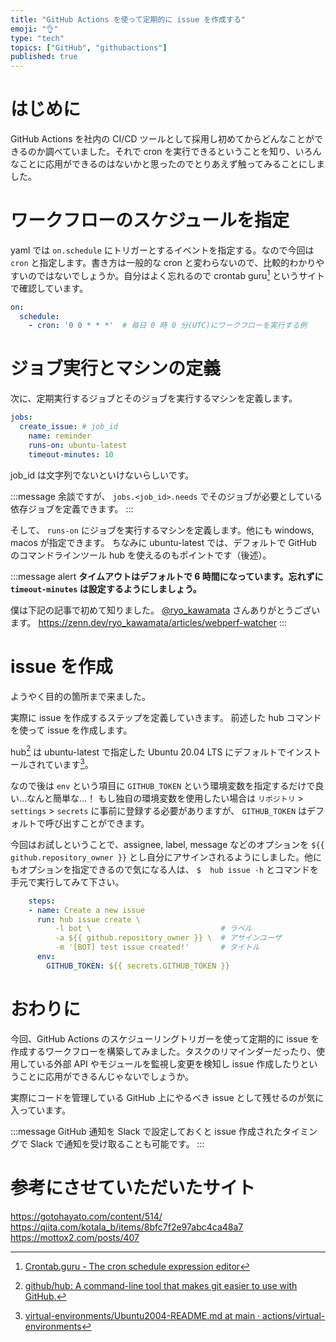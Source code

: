 ```yaml
---
title: "GitHub Actions を使って定期的に issue を作成する"
emoji: "👌"
type: "tech"
topics: ["GitHub", "githubactions"]
published: true
---
```

# はじめに

GitHub Actions を社内の CI/CD ツールとして採用し初めてからどんなことができるのか調べていました。それで cron を実行できるということを知り、いろんなことに応用ができるのはないかと思ったのでとりあえず触ってみることにしました。

# ワークフローのスケジュールを指定

yaml では `on.schedule` にトリガーとするイベントを指定する。なので今回は `cron` と指定します。書き方は一般的な cron と変わらないので、比較的わかりやすいのではないでしょうか。自分はよく忘れるので crontab guru[^1] というサイトで確認しています。

```yml
on:
  schedule:
    - cron: '0 0 * * *'  # 毎日 0 時 0 分(UTC)にワークフローを実行する例
```

# ジョブ実行とマシンの定義

次に、定期実行するジョブとそのジョブを実行するマシンを定義します。

```yml
jobs:
  create_issue: # job_id
    name: reminder
    runs-on: ubuntu-latest
    timeout-minutes: 10
```

job_id は文字列でないといけないらしいです。

:::message
余談ですが、 `jobs.<job_id>.needs` でそのジョブが必要としている依存ジョブを定義できます。
:::

そして、 `runs-on` にジョブを実行するマシンを定義します。他にも windows, macos が指定できます。
ちなみに ubuntu-latest では、デフォルトで GitHub のコマンドラインツール hub を使えるのもポイントです（後述）。

:::message alert
**タイムアウトはデフォルトで 6 時間になっています。忘れずに `timeout-minutes` は設定するようにしましょう。**

僕は下記の記事で初めて知りました。 [@ryo_kawamata](https://zenn.dev/ryo_kawamata) さんありがとうございます。
https://zenn.dev/ryo_kawamata/articles/webperf-watcher
:::

# issue を作成

ようやく目的の箇所まで来ました。

実際に issue を作成するステップを定義していきます。
前述した hub コマンドを使って issue を作成します。

hub[^2] は ubuntu-latest で指定した Ubuntu 20.04 LTS にデフォルトでインストールされています[^3]。

なので後は `env` という項目に `GITHUB_TOKEN` という環境変数を指定するだけで良い…なんと簡単な…！
もし独自の環境変数を使用したい場合は `リポジトリ` > `settings` > `secrets` に事前に登録する必要がありますが、 `GITHUB_TOKEN` はデフォルトで呼び出すことができます。

今回はお試しということで、assignee, label, message などのオプションを `${{ github.repository_owner }}` とし自分にアサインされるようにしました。他にもオプションを指定できるので気になる人は、 `$  hub issue -h` とコマンドを手元で実行してみて下さい。

```yml
    steps:
    - name: Create a new issue
      run: hub issue create \
          -l bot \                             # ラベル
          -a ${{ github.repository_owner }} \  # アサインユーザ
          -m '[BOT] test issue created!'       # タイトル
      env:
        GITHUB_TOKEN: ${{ secrets.GITHUB_TOKEN }}
```

# おわりに

今回、GitHub Actions のスケジューリングトリガーを使って定期的に issue を作成するワークフローを構築してみました。タスクのリマインダーだったり、使用している外部 API やモジュールを監視し変更を検知し issue 作成したりということに応用ができるんじゃないでしょうか。

実際にコードを管理している GitHub 上にやるべき issue として残せるのが気に入っています。

:::message
GitHub 通知を Slack で設定しておくと issue 作成されたタイミングで Slack で通知を受け取ることも可能です。
:::

# 参考にさせていただいたサイト

https://gotohayato.com/content/514/
https://qiita.com/kotala_b/items/8bfc7f2e97abc4ca48a7
https://mottox2.com/posts/407

[^1]:[Crontab\.guru \- The cron schedule expression editor](https://crontab.guru/)
[^2]:[github/hub: A command\-line tool that makes git easier to use with GitHub\.](https://github.com/github/hub)
[^3]:[virtual\-environments/Ubuntu2004\-README\.md at main · actions/virtual\-environments](https://github.com/actions/virtual-environments/blob/main/images/linux/Ubuntu2004-README.md#cli-tools)
